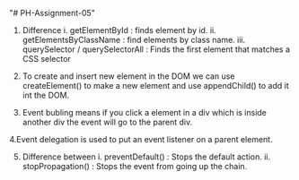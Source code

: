 "# PH-Assignment-05" 
1. Difference
i. getElementById : finds element by id.
ii. getElementsByClassName : find elements by class name.
iii. querySelector / querySelectorAll : Finds the first element that matches a CSS selector

2. To create and insert new element in the DOM we can use createElement() to make a new element and use appendChild() to add it int the DOM.

3. Event bubling means if you click a element in a div which is inside another div the event
will go to the parent div.

4.Event delegation is used to put an event listener on a parent element. 

5. Difference between 
i. preventDefault() :  Stops the default action.
ii. stopPropagation() : Stops the event from going up the chain.